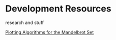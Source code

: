 # Development Resources

research and stuff


[Plotting Algorithms for the Mandelbrot Set](https://en.wikipedia.org/wiki/Plotting_algorithms_for_the_Mandelbrot_set)
